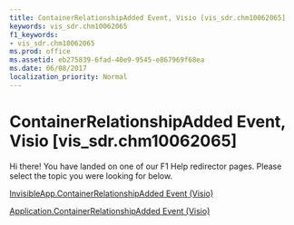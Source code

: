 ```yaml
---
title: ContainerRelationshipAdded Event, Visio [vis_sdr.chm10062065]
keywords: vis_sdr.chm10062065
f1_keywords:
- vis_sdr.chm10062065
ms.prod: office
ms.assetid: eb275839-6fad-40e9-9545-e867969f68ea
ms.date: 06/08/2017
localization_priority: Normal
---
```



# ContainerRelationshipAdded Event, Visio [vis_sdr.chm10062065]

Hi there! You have landed on one of our F1 Help redirector pages. Please select the topic you were looking for below.

[InvisibleApp.ContainerRelationshipAdded Event (Visio)](http://msdn.microsoft.com/library/18d47470-f361-dc9d-2547-4b7bf81db453%28Office.15%29.aspx)

[Application.ContainerRelationshipAdded Event (Visio)](http://msdn.microsoft.com/library/8d69056a-9814-d521-86ed-8cdbfa1aeb56%28Office.15%29.aspx)


